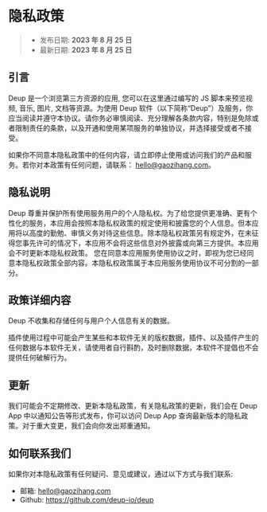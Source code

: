 # 隐私政策

> - 发布日期: **2023 年 8 月 25 日**
> - 最新日期: **2023 年 8 月 25 日**

## 引言

Deup 是一个浏览第三方资源的应用, 您可以在这里通过编写的 JS 脚本来预览视频, 音乐, 图片, 文档等资源。为使用 Deup 软件（以下简称“Deup”）及服务，你应当阅读并遵守本协议。请你务必审慎阅读、充分理解各条款内容，特别是免除或者限制责任的条款，以及开通和使用某项服务的单独协议，并选择接受或者不接受。

如果你不同意本隐私政策中的任何内容，请立即停止使用或访问我们的产品和服务。若你对本政策有任何问题，请联系： hello@gaozihang.com。

## 隐私说明

Deup 尊重并保护所有使用服务用户的个人隐私权。为了给您提供更准确、更有个性化的服务，本应用会按照本隐私权政策的规定使用和披露您的个人信息。但本应用将以高度的勤勉、审慎义务对待这些信息。除本隐私权政策另有规定外，在未征得您事先许可的情况下，本应用不会将这些信息对外披露或向第三方提供。本应用会不时更新本隐私权政策。 您在同意本应用服务使用协议之时，即视为您已经同意本隐私权政策全部内容。本隐私权政策属于本应用服务使用协议不可分割的一部分。

## 政策详细内容

Deup 不收集和存储任何与用户个人信息有关的数据。

插件使用过程中可能会产生某些和本软件无关的版权数据，插件、以及插件产生的任何数据与本软件无关，请使用者自行斟酌，及时删除数据，本软件不提倡也不会提供任何破解行为。

## 更新

我们可能会不定期修改、更新本隐私政策，有关隐私政策的更新，我们会在 Deup App 中以通知公告等形式发布，你可以访问 Deup App 查询最新版本的隐私政策。对于重大变更，我们会向你发出郑重通知。

## 如何联系我们

如果你对本隐私政策有任何疑问、意见或建议，通过以下方式与我们联系:

- 邮箱: hello@gaozihang.com
- Github: https://github.com/deup-io/deup
